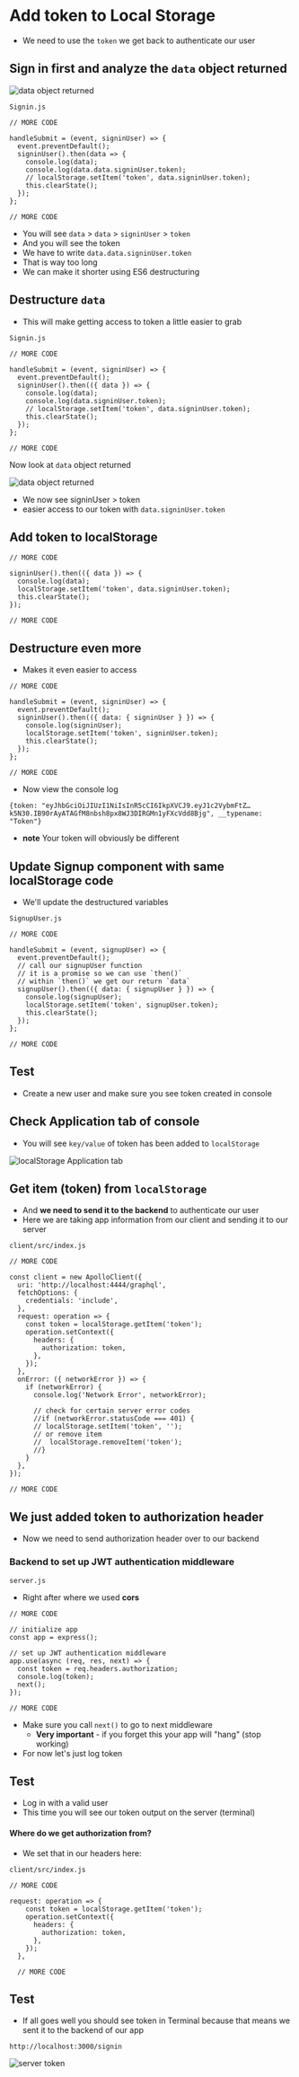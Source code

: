 # Add token to Local Storage
* We need to use the `token` we get back to authenticate our user

## Sign in first and analyze the `data` object returned
![data object returned](https://i.imgur.com/uTsytHW.png)

`Signin.js`

```
// MORE CODE

handleSubmit = (event, signinUser) => {
  event.preventDefault();
  signinUser().then(data => {
    console.log(data);
    console.log(data.data.signinUser.token);
    // localStorage.setItem('token', data.signinUser.token);
    this.clearState();
  });
};

// MORE CODE
```

* You will see `data` > `data` > `signinUser` > `token`
* And you will see the token
* We have to write `data.data.signinUser.token`
* That is way too long
* We can make it shorter using ES6 destructuring

## Destructure `data`
* This will make getting access to token a little easier to grab

`Signin.js`

```
// MORE CODE

handleSubmit = (event, signinUser) => {
  event.preventDefault();
  signinUser().then(({ data }) => {
    console.log(data);
    console.log(data.signinUser.token);
    // localStorage.setItem('token', data.signinUser.token);
    this.clearState();
  });
};

// MORE CODE
```

Now look at `data` object returned

![data object returned](https://i.imgur.com/RumJ86v.png)

* We now see signinUser > token
* easier access to our token with `data.signinUser.token`

## Add token to localStorage

```
// MORE CODE

signinUser().then(({ data }) => {
  console.log(data);
  localStorage.setItem('token', data.signinUser.token);
  this.clearState();
});

// MORE CODE
```

## Destructure even more
* Makes it even easier to access

```
// MORE CODE

handleSubmit = (event, signinUser) => {
  event.preventDefault();
  signinUser().then(({ data: { signinUser } }) => {
    console.log(signinUser);
    localStorage.setItem('token', signinUser.token);
    this.clearState();
  });
};

// MORE CODE
```

* Now view the console log

```
{token: "eyJhbGciOiJIUzI1NiIsInR5cCI6IkpXVCJ9.eyJ1c2VybmFtZ…k5N30.IB90rAyATAGfM8nbsh8px8WJ3DIRGMn1yFXcVdd8Bjg", __typename: "Token"}
```

* **note** Your token will obviously be different

## Update Signup component with same localStorage code
* We'll update the destructured variables

`SignupUser.js`

```
// MORE CODE

handleSubmit = (event, signupUser) => {
  event.preventDefault();
  // call our signupUser function
  // it is a promise so we can use `then()`
  // within `then()` we get our return `data`
  signupUser().then(({ data: { signupUser } }) => {
    console.log(signupUser);
    localStorage.setItem('token', signupUser.token);
    this.clearState();
  });
};

// MORE CODE
```

## Test
* Create a new user and make sure you see token created in console

## Check Application tab of console
* You will see `key/value` of token has been added to `localStorage`

![localStorage Application tab](https://i.imgur.com/qae7lid.png)

## Get item (token) from `localStorage`
* And **we need to send it to the backend** to authenticate our user
* Here we are taking app information from our client and sending it to our server

`client/src/index.js`

```
// MORE CODE

const client = new ApolloClient({
  uri: 'http://localhost:4444/graphql',
  fetchOptions: {
    credentials: 'include',
  },
  request: operation => {
    const token = localStorage.getItem('token');
    operation.setContext({
      headers: {
        authorization: token,
      },
    });
  },
  onError: ({ networkError }) => {
    if (networkError) {
      console.log('Network Error', networkError);

      // check for certain server error codes
      //if (networkError.statusCode === 401) {
      // localStorage.setItem('token', '');
      // or remove item
      //  localStorage.removeItem('token');
      //}
    }
  },
});

// MORE CODE
```

## We just added token to authorization header
* Now we need to send authorization header over to our backend

### Backend to set up JWT authentication middleware 
`server.js`

* Right after where we used **cors**

```
// MORE CODE

// initialize app
const app = express();

// set up JWT authentication middleware
app.use(async (req, res, next) => {
  const token = req.headers.authorization;
  console.log(token);
  next();
});

// MORE CODE
```

* Make sure you call `next()` to go to next middleware
    - **Very important** - if you forget this your app will "hang" (stop working)
* For now let's just log token

## Test
* Log in with a valid user
* This time you will see our token output on the server (terminal)

#### Where do we get authorization from?
* We set that in our headers here:

`client/src/index.js`

```
// MORE CODE

request: operation => {
    const token = localStorage.getItem('token');
    operation.setContext({
      headers: {
        authorization: token,
      },
    });
  },

  // MORE CODE
```

## Test
* If all goes well you should see token in Terminal because that means we sent it to the backend of our app

`http://localhost:3000/signin`

![server token](https://i.imgur.com/qa3OSjr.png)

